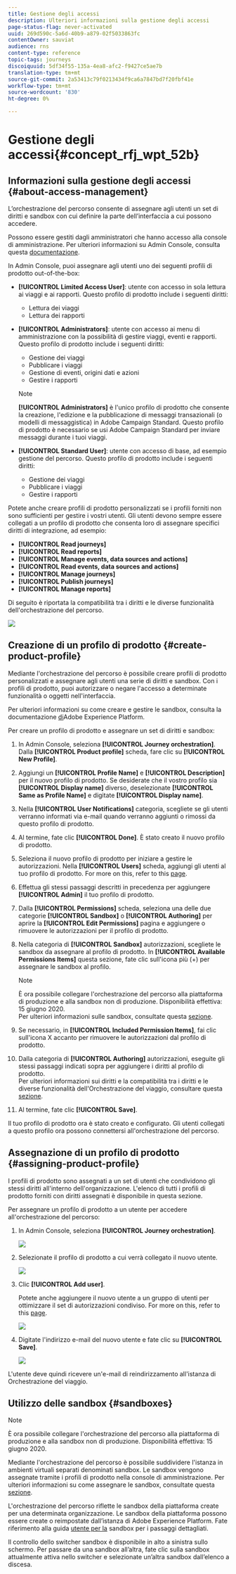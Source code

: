 ```yaml
---
title: Gestione degli accessi
description: Ulteriori informazioni sulla gestione degli accessi
page-status-flag: never-activated
uuid: 269d590c-5a6d-40b9-a879-02f5033863fc
contentOwner: sauviat
audience: rns
content-type: reference
topic-tags: journeys
discoiquuid: 5df34f55-135a-4ea8-afc2-f9427ce5ae7b
translation-type: tm+mt
source-git-commit: 2a53413c79f0213434f9ca6a7847bd7f20fbf41e
workflow-type: tm+mt
source-wordcount: '830'
ht-degree: 0%

---
```



# Gestione degli accessi{#concept_rfj_wpt_52b}

## Informazioni sulla gestione degli accessi {#about-access-management}

L’orchestrazione del percorso consente di assegnare agli utenti un set di diritti e sandbox con cui definire la parte dell’interfaccia a cui possono accedere.

Possono essere gestiti dagli amministratori che hanno accesso alla console di amministrazione. Per ulteriori informazioni su Admin Console, consulta questa [documentazione](https://helpx.adobe.com/enterprise/managing/user-guide.html).

In Admin Console, puoi assegnare agli utenti uno dei seguenti profili di prodotto out-of-the-box:

* **[!UICONTROL Limited Access User]**: utente con accesso in sola lettura ai viaggi e ai rapporti. Questo profilo di prodotto include i seguenti diritti:
   * Lettura dei viaggi
   * Lettura dei rapporti

* **[!UICONTROL Administrators]**: utente con accesso ai menu di amministrazione con la possibilità di gestire viaggi, eventi e rapporti. Questo profilo di prodotto include i seguenti diritti:
   * Gestione dei viaggi
   * Pubblicare i viaggi
   * Gestione di eventi, origini dati e azioni
   * Gestire i rapporti
   >[!NOTE]
   >
   >**[!UICONTROL Administrators]** è l&#39;unico profilo di prodotto che consente la creazione, l&#39;edizione e la pubblicazione di messaggi transazionali (o modelli di messaggistica) in Adobe Campaign Standard. Questo profilo di prodotto è necessario se usi Adobe Campaign Standard per inviare messaggi durante i tuoi viaggi.

* **[!UICONTROL Standard User]**: utente con accesso di base, ad esempio gestione del percorso. Questo profilo di prodotto include i seguenti diritti:
   * Gestione dei viaggi
   * Pubblicare i viaggi
   * Gestire i rapporti

Potete anche creare profili di prodotto personalizzati se i profili forniti non sono sufficienti per gestire i vostri utenti.
Gli utenti devono sempre essere collegati a un profilo di prodotto che consenta loro di assegnare specifici diritti di integrazione, ad esempio:

* **[!UICONTROL Read journeys]**
* **[!UICONTROL Read reports]**
* **[!UICONTROL Manage events, data sources and actions]**
* **[!UICONTROL Read events, data sources and actions]**
* **[!UICONTROL Manage journeys]**
* **[!UICONTROL Publish journeys]**
* **[!UICONTROL Manage reports]**

Di seguito è riportata la compatibilità tra i diritti e le diverse funzionalità dell&#39;orchestrazione del percorso.

![](../assets/journey_permission.png)

## Creazione di un profilo di prodotto {#create-product-profile}

Mediante l&#39;orchestrazione del percorso è possibile creare profili di prodotto personalizzati e assegnare agli utenti una serie di diritti e sandbox. Con i profili di prodotto, puoi autorizzare o negare l&#39;accesso a determinate funzionalità o oggetti nell&#39;interfaccia.

Per ulteriori informazioni su come creare e gestire le sandbox, consulta la documentazione [di](https://docs.adobe.com/content/help/en/experience-platform/sandbox/ui/user-guide.html)Adobe Experience Platform.

Per creare un profilo di prodotto e assegnare un set di diritti e sandbox:

1. In Admin Console, seleziona **[!UICONTROL Journey orchestration]**. Dalla **[!UICONTROL Product profile]** scheda, fare clic su **[!UICONTROL New Profile]**.

1. Aggiungi un **[!UICONTROL Profile Name]** e **[!UICONTROL Description]** per il nuovo profilo di prodotto. Se desiderate che il vostro profilo sia **[!UICONTROL Display name]** diverso, deselezionate **[!UICONTROL Same as Profile Name]** e digitate **[!UICONTROL Display name]**.

1. Nella **[!UICONTROL User Notifications]** categoria, scegliete se gli utenti verranno informati via e-mail quando verranno aggiunti o rimossi da questo profilo di prodotto.

1. Al termine, fate clic **[!UICONTROL Done]**. È stato creato il nuovo profilo di prodotto.

1. Seleziona il nuovo profilo di prodotto per iniziare a gestire le autorizzazioni. Nella **[!UICONTROL Users]** scheda, aggiungi gli utenti al tuo profilo di prodotto. For more on this, refer to this [page](../about/access-management.md#assigning-product-profile).

1. Effettua gli stessi passaggi descritti in precedenza per aggiungere **[!UICONTROL Admin]** il tuo profilo di prodotto.

1. Dalla **[!UICONTROL Permissions]** scheda, seleziona una delle due categorie **[!UICONTROL Sandbox]** o **[!UICONTROL Authoring]** per aprire la **[!UICONTROL Edit Permissions]** pagina e aggiungere o rimuovere le autorizzazioni per il profilo di prodotto.

1. Nella categoria di **[!UICONTROL Sandbox]** autorizzazioni, scegliete le sandbox da assegnare al profilo di prodotto. In **[!UICONTROL Available Permissions Items]** questa sezione, fate clic sull&#39;icona più (+) per assegnare le sandbox al profilo.

   >[!NOTE]
   >
   >È ora possibile collegare l&#39;orchestrazione del percorso alla piattaforma di produzione e alla sandbox non di produzione. Disponibilità effettiva: 15 giugno 2020.
   <br>Per ulteriori informazioni sulle sandbox, consultate questa [sezione](../about/access-management.md#sandboxes).

1. Se necessario, in **[!UICONTROL Included Permission Items]**, fai clic sull&#39;icona X accanto per rimuovere le autorizzazioni dal profilo di prodotto.

1. Dalla categoria di **[!UICONTROL Authoring]** autorizzazioni, eseguite gli stessi passaggi indicati sopra per aggiungere i diritti al profilo di prodotto.
   <br>Per ulteriori informazioni sui diritti e la compatibilità tra i diritti e le diverse funzionalità dell&#39;Orchestrazione del viaggio, consultare questa [sezione](../about/access-management.md#about-access-management).

1. Al termine, fate clic **[!UICONTROL Save]**.

Il tuo profilo di prodotto ora è stato creato e configurato. Gli utenti collegati a questo profilo ora possono connettersi all&#39;orchestrazione del percorso.

## Assegnazione di un profilo di prodotto {#assigning-product-profile}

I profili di prodotto sono assegnati a un set di utenti che condividono gli stessi diritti all&#39;interno dell&#39;organizzazione.
L&#39;elenco di tutti i profili di prodotto forniti con diritti assegnati è disponibile in questa sezione.

Per assegnare un profilo di prodotto a un utente per accedere all&#39;orchestrazione del percorso:

1. In Admin Console, seleziona **[!UICONTROL Journey orchestration]**.

   ![](../assets/user_management.png)

1. Selezionate il profilo di prodotto a cui verrà collegato il nuovo utente.

   ![](../assets/user_management_2.png)

1. Clic **[!UICONTROL Add user]**.

   Potete anche aggiungere il nuovo utente a un gruppo di utenti per ottimizzare il set di autorizzazioni condiviso. For more on this, refer to this [page](https://helpx.adobe.com/enterprise/using/user-groups.html).

   ![](../assets/user_management_3.png)

1. Digitate l&#39;indirizzo e-mail del nuovo utente e fate clic su **[!UICONTROL Save]**.

   ![](../assets/user_management_4.png)

L&#39;utente deve quindi ricevere un&#39;e-mail di reindirizzamento all&#39;istanza di Orchestrazione del viaggio.

## Utilizzo delle sandbox {#sandboxes}

>[!NOTE]
>
>È ora possibile collegare l&#39;orchestrazione del percorso alla piattaforma di produzione e alla sandbox non di produzione. Disponibilità effettiva: 15 giugno 2020.

Mediante l&#39;orchestrazione del percorso è possibile suddividere l&#39;istanza in ambienti virtuali separati denominati sandbox.
Le sandbox vengono assegnate tramite i profili di prodotto nella console di amministrazione. Per ulteriori informazioni su come assegnare le sandbox, consultate questa [sezione](../about/access-management.md#create-product-profile).

L&#39;orchestrazione del percorso riflette le sandbox della piattaforma create per una determinata organizzazione.
Le sandbox della piattaforma possono essere create o reimpostate dall’istanza di Adobe Experience Platform. Fate riferimento alla guida [utente per la](https://docs.adobe.com/content/help/en/experience-platform/sandbox/ui/user-guide.html) sandbox per i passaggi dettagliati.

Il controllo dello switcher sandbox è disponibile in alto a sinistra sullo schermo. Per passare da una sandbox all’altra, fate clic sulla sandbox attualmente attiva nello switcher e selezionate un’altra sandbox dall’elenco a discesa.